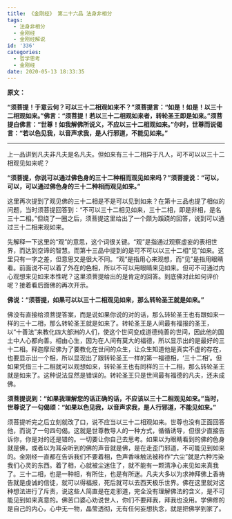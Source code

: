 ```yaml
---
title: 《金刚经》 第二十六品 法身非相分
tags:
  - 法身非相分
  - 金刚经
  - 金刚经解说
id: '336'
categories:
  - 哲学思考
  - 金刚经
date: 2020-05-13 18:33:35
---
```


**原文：**

**“须菩提！于意云何？可以三十二相观如来不？”须菩提言：“如是！如是！以三十二相观如来。”佛言：“须菩提！若以三十二相观如来者，转轮圣王即是如来。”须菩提白佛言：“世尊！如我解佛所说义，不应以三十二相观如来。”尔时，世尊而说偈言：“若以色见我，以音声求我，是人行邪道，不能见如来。”**
<!-- more -->
* * *

上一品讲到凡夫非凡夫是名凡夫。但如来有三十二相异于凡人，可不可以以三十二相观见如来呢？

**“须菩提，你说可以通过佛色身的三十二种相而观见如来吗？”须菩提说：“可以，可以，可以通过佛色身的三十二种相而观见如来。”**

这里再次提到了观见佛的三十二相是不是可以见到如来？在第十三品也提了相似的问题，当时须菩提回答到：“不可以三十二相见如来，三十二相，即是非相，是名三十二相。”但绕了一圈之后，须菩提这里给出了一个颇为蹊跷的回答，说到可以通过三十二相来观如来。

先解释一下这里的“观”的意思，这个词很关键。“观”是指通过观察虚妄的表相世界，而达到空谛的智慧。而第十三品中提到的是可不可以以三十二相“见”如来。这里只有一字之差，但意思又是很大不同。“观”是指用心来观想，而“见”是指用眼睛看。前面说不可以着了外在的色相，所以不可以用眼睛来见如来。但可不可通过内心观想来见如来本性呢？这里须菩提给出的是肯定的回答。到底佛对此如何评价呢？接着看后面佛的再次开示。

**佛说：“须菩提，如果可以以三十二相观见如来，那么转轮圣王就是如来。”**

佛没有直接给须菩提答案，而是说如果你说的对的话，那么转轮圣王也有跟如来一样的三十二相，那么转轮圣王就是如来了。转轮圣王是人间最有福报的圣王，以“十善法”来教化四大部洲的人们，使这个世间变成道德纯善的世间，因此他的国土中人心都向善。相由心生，因为在人间有莫大的福德，所以显示出的是最好的三十二相。释迦摩尼佛为了要教化在世间的众生，让众生知道他是真实不虚的存在，也要显示出一个相，所以显现出了跟转轮圣王一样的第一福德相，‘三十二相’。但如果凭借三十二相就可以观想如来，转轮圣王也有同样的三十二相，那么转轮圣王就是如来了。这种说法显然是错误的。转轮圣王只是世间最有福德的凡夫，还未成佛。

**须菩提说到：“如果我理解您的话正确的话，不应该以三十二相观见如来。”当时，世尊说了一句偈颂：“如果以色见我，以音声求我，是人行邪道，不能见如来。”**

须菩提听完之后立刻就改了口，说不应当以三十二相观如来。世尊也没有正面回答他，而说了一句四句偈。这就是世尊教导人的一种方式，循循诱导，但很少直接告诉你，你是对的还是错的。一切要让你自己去思考。如果以为眼睛看到的佛的色身就是佛，或者以为耳朵听到的佛的声音就是佛，是在走歪门邪道，不可能见到如来的。金刚经一直都在告诉我们不要着相，色声香味触法被称作“六尘”就是六种污染我们心灵的东西。着了相，心就被尘迷住了，就不能有一颗清净心来见如来真我了。三十二相，也是一种相，有所住，也是有所迷。凡夫大多以为求神拜佛上香祷告就是虔诚的信徒，就可以得福报，死后就可以去西天极乐世界。佛在这里就对这种想法进行了斥责，说这些人简直是在走邪道，完全没有理解佛法的含义，是不可能见到如来真意的。佛苦口婆心劝说世人，你们不要拜我，拜我也没用。学佛修的是自己的内心，心中无一物，晶莹透彻，无有任何妄想执念，就是把佛学到家了。